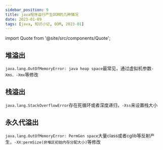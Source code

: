 ```yaml
---
sidebar_position: 9
title: java程序运行产生OOM的几种情况
date: 2023-01-09
tags: [java, 知识小记, OOM, 2023-01]
---
```


import Quote from '@site/src/components/Quote';

> <Quote></Quote>

## 堆溢出
`java.lang.OutOfMemoryError: java heap space`最常见，通过虚拟机参数`-Xms、-Xmx`等修改

## 栈溢出
`java.lang.StackOverflowError`存在死循环或者深度递归，`-Xss`来设置栈大小

## 永久代溢出
`java.lang.OutOfMemoryError: PermGen space`大量class或者cglib等反射产生，`-XX:permSize(非堆区初始内存分配大小)`等修改

